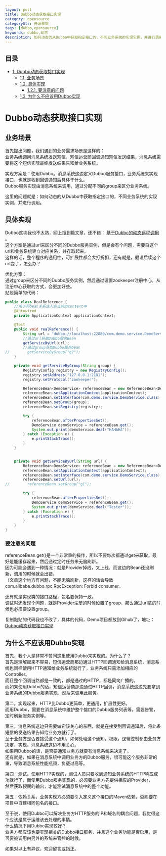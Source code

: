 ```yaml
---
layout: post
title: Dubbo动态获取接口实现
category: opensource
categoryStr: 开源框架
tags: [dubbo,opensource]
keywords: dubbo,动态
description: 如何动态的从Dubbo中获取指定接口的，不同业务系统的实现实例，并进行调用。
---
```

<div id="table-of-contents">
<h2>目录</h2>
<div id="text-table-of-contents">
<ul>
<li><a href="#sec-1">1. Dubbo动态获取接口实现</a>
<ul>
<li><a href="#sec-1-1">1.1. 业务场景</a></li>
<li><a href="#sec-1-2">1.2. 具体实现</a>
<ul>
<li><a href="#sec-1-2-1">1.2.1. 要注意的问题</a></li>
</ul>
</li>
<li><a href="#sec-1-3">1.3. 为什么不应该用Dubbo实现</a></li>
</ul>
</li>
</ul>
</div>
</div>

# Dubbo动态获取接口实现<a id="sec-1" name="sec-1"></a>

## 业务场景<a id="sec-1-1" name="sec-1-1"></a>

首先提出问题，我们遇到的业务需求场景是这样的：  
业务系统调用消息系统发送短信，短信运营商回调通知短信发送结果，消息系统需要将这个短信实际最终发送结果告知给业务系统。  

实现方案是：使用Dubbo。消息系统这边定义Dubbo服务接口，业务系统来实现接口，也就是收到回调通知后具体干什么。  
Dubbo服务实现由消息系统来调用，通过分配不同的group来区分业务系统。  

这里的问题就是：如何动态的从Dubbo中获取指定接口的，不同业务系统的实现实例，并进行调用。  

## 具体实现<a id="sec-1-2" name="sec-1-2"></a>

Dubbo这块我也不太熟，网上搜到篇文章，还不错： [基于Dubbo的动态远程调用](https://blog.csdn.net/michaelzhaozero/article/details/44079655) 。  
这个方案是通过url来区分不同的Dubbo服务实例，但是会有个问题，需要将这个url和业务系统建立对应关系，并存取起来。  
这样的话，整个程序的通用性，可扩展性都会大打折扣，还有就是，假设后续这个url变了，怎么办？  

优化方案：  
通过group来区分不同的Dubbo服务实例，然后通过设置zookeeper注册中心，从注册中心获取的方式，会更加好些。  
贴段简单的代码：  
```java
public class RealReference {
    //用于将bean关系注入到当前的context中  
    @Autowired
    private ApplicationContext applicationContext;

    @Test
    public void realReference() {
        String url = "dubbo://localhost:22880/com.demo.service.DemoService";
        //通过url获取Dubbo服务Bean
        getServiceByUrl(url);
        //通过group获取Dubbo服务bean
//        getServiceByGroup("g2");
    }

    private void getServiceByGroup(String group) {
        RegistryConfig registry = new RegistryConfig();
        registry.setAddress("127.0.0.1:2181");
        registry.setProtocol("zookeeper");

        ReferenceBean<DemoService> referenceBean = new ReferenceBean<DemoService>();
        referenceBean.setApplicationContext(applicationContext);
        referenceBean.setInterface(com.demo.service.DemoService.class);
        referenceBean.setGroup(group);
        referenceBean.setRegistry(registry);

        try {
            referenceBean.afterPropertiesSet();
            DemoService demoService = referenceBean.get();
            System.out.print(demoService.deal("HAHAHA"));
        } catch (Exception e) {
            e.printStackTrace();
        }
    }


    private void getServiceByUrl(String url) {
        ReferenceBean<DemoService> referenceBean = new ReferenceBean<DemoService>();
        referenceBean.setApplicationContext(applicationContext);
        referenceBean.setInterface(com.demo.service.DemoService.class);
        referenceBean.setUrl(url);
//        referenceBean.setGroup("g1");

        try {
            referenceBean.afterPropertiesSet();
            DemoService demoService = referenceBean.get();
            System.out.print(demoService.deal("Tester"));
        } catch (Exception e) {
            e.printStackTrace();
        }
    }
}  

```

### 要注意的问题<a id="sec-1-2-1" name="sec-1-2-1"></a>

referenceBean.get()是一个非常重的操作，所以不要每次都通过get来获取，最好是能缓存起来，然后通过定时任务来无脑刷新。  
因为可能会遇到一种情况：就是Provider掉线，又上线，而这边的Bean还没刷新，调用的时候就会出错。  
（文章这个地方有问题，不能无脑刷新，这样的话会导致com.alibaba.dubbo.rpc.RpcException: Forbid consumer。  

还有就是实现类的接口路径，包名要保持一致。  
调试时还发现个问题，就是Provider注册的时候设置了group，那么通过url拿的时候也必须要设置group。  

复制黏贴的代码我也不改了，具体的代码，Demo项目都放到Gihub了，地址：  
[Dubbo动态获取接口实现](https://github.com/songxin1990/dubbo-dynamic-impl)  

## 为什么不应该用Dubbo实现<a id="sec-1-3" name="sec-1-3"></a>

首先，我个人是非常不赞同这里使用Dubbo来实现的。为什么了？  
首先是理解起来不容易，短信运营商那边通过HTTP回调通知给消息系统，消息系统也同样使用HTTP通知给业务系统就行了，业务系统只需添加相应的Controller。  
而且整个回调链路都是一致的，都是通过的HTTP，都是同向广播的。  
而如果使用Dubbo的话，短信运营商那边通过HTTP回调，消息系统这边先要拿到业务系统的Dubbo服务实现，然后来调用此服务。  

第二，实现起来，HTTP比Dubbo更简单，更通用，扩展性更好。  
而用Dubbo，需要在消息系统中维护整个接口的Dubbo服务列表等，需要告警，定时刷新服务实例等。 

第三，消息系统这边只需要做它该关心的东西，就是在接受到回调通知后，将此条短信的发送结果告知给业务方就行了。  
至于业务方是否要接受这个通知，如何处理这个通知，权限，逻辑控制都由业务方决定，实现。消息系统这边不用关心。  
如果用Dubbo的话，是否要通知业务方就要有消息系统来决定了。  
还有就是，如果在消息系统中调用业务方的Dubbo服务，很可能这个服务非常的重，导致消息系统性能瓶颈，负载过高等。  

第四：测试。使用HTTP实现的，测试人员只要收到通知业务系统的HTTP响应成功就行了，而使用Dubbo服务实现的，必须要业务方先提供相应的Provider，  
然后获取预期的输出，才能测试消息系统中的整个功能。  

第五：依赖关系，业务实现方必须要引入定义这个接口的Maven依赖，否则要在项目中自建相同包名的接口。  

至于说，使用Dubbo可以解决业务方HTTP服务的IP和域名的耦合问题，我觉得这个应该是属于运维该去处理的事情。  
什么情况下用Dubbo实现较好？  
业务方都应该也要实现相关的Dubbo接口服务，并且这个业务功能是否启用，是否要被调用由另外的系统来管控的时候。  

如果对以上有异议，欢迎留言或指正。  
